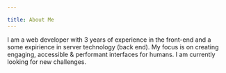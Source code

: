 ```yaml
---

title: About Me
---
```


I am a web developer with 3 years of experience in the front-end and a some expirience in server technology (back end). My focus is on creating engaging, accessible & performant interfaces for humans. I am currently looking for new challenges.